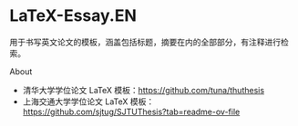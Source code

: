 # LaTeX-Essay.EN
用于书写英文论文的模板，涵盖包括标题，摘要在内的全部部分，有注释进行检索。

About  
- 清华大学学位论文 LaTeX 模板：https://github.com/tuna/thuthesis
- 上海交通大学学位论文 LaTeX 模板：https://github.com/sjtug/SJTUThesis?tab=readme-ov-file
